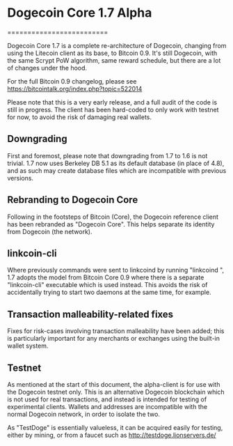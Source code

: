 # Dogecoin Core 1.7 Alpha
=========================

Dogecoin Core 1.7 is a complete re-architecture of Dogecoin, changing from
using the Litecoin client as its base, to Bitcoin 0.9. It's still Dogecoin,
with the same Scrypt PoW algorithm, same reward schedule, but there are a 
lot of changes under the hood.


For the full Bitcoin 0.9 changelog, please see https://bitcointalk.org/index.php?topic=522014

Please note that this is a very early release, and a full audit of the code
is still in progress. The client has been hard-coded to only work with testnet
for now, to avoid the risk of damaging real wallets.


Downgrading
-----------

First and foremost, please note that downgrading from 1.7 to 1.6 is not trivial.
1.7 now uses Berkeley DB 5.1 as its default database (in place of 4.8), and as
such may create database files which are incompatible with previous versions.

Rebranding to Dogecoin Core
---------------------------

Following in the footsteps of Bitcoin (Core), the Dogecoin reference client
has been rebranded as "Dogecoin Core". This helps separate its identity
from Dogecoin (the network).

linkcoin-cli
------------

Where previously commands were sent to linkcoind by running
"linkcoind <command>", 1.7 adopts the model from Bitcoin Core 0.9 where there is
a separate "linkcoin-cli" executable which is used instead. This avoids the risk
of accidentally trying to start two daemons at the same time, for example.


Transaction malleability-related fixes
--------------------------------------

Fixes for risk-cases involving transaction malleability have been added; this
is particularly important for any merchants or exchanges using the built-in
wallet system. 

Testnet
-------

As mentioned at the start of this document, the alpha-client is for use with the
Dogecoin testnet only. This is an alternative Dogecoin blockchain which is
not used for real transactions, and instead is intended for testing of experimental
clients. Wallets and addresses are incompatible with the normal Dogecoin
network, in order to isolate the two.

As "TestDoge" is essentially valueless, it can be acquired easily for testing,
either by mining, or from a faucet such as http://testdoge.lionservers.de/
